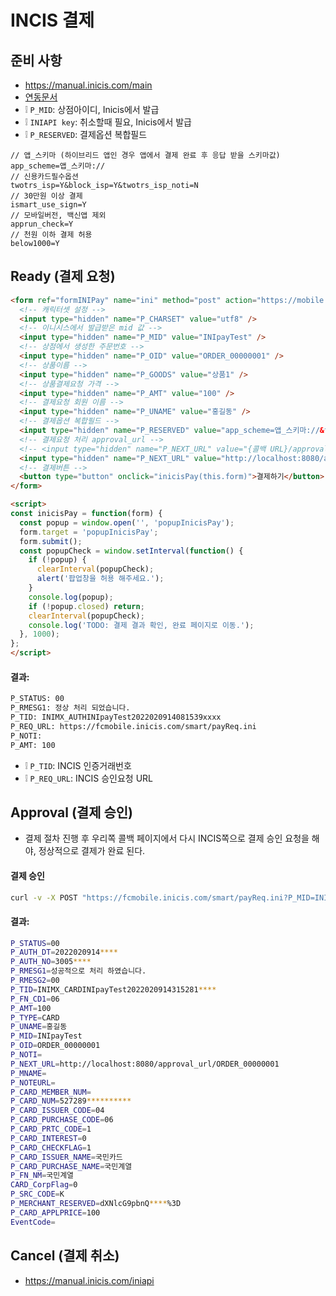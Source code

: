 # INCIS 결제
## 준비 사항
* https://manual.inicis.com/main
* [연동문서](./CA_INIpayMobile_WEB_manual_v.4.15.pdf)
* ❕ `P_MID`: 상점아이디, Inicis에서 발급
* ❕ `INIAPI key`: 취소할때 필요, Inicis에서 발급
* ❕ `P_RESERVED`: 결제옵션 복합필드
```
// 앱_스키마 (하이브리드 앱인 경우 앱에서 결제 완료 후 응답 받을 스키마값)
app_scheme=앱_스키마://
// 신용카드필수옵션
twotrs_isp=Y&block_isp=Y&twotrs_isp_noti=N
// 30만원 이상 결제
ismart_use_sign=Y
// 모바일버전, 백신앱 제외
apprun_check=Y
// 천원 이하 결제 허용
below1000=Y
```

## Ready (결제 요청)
```html
<form ref="formINIPay" name="ini" method="post" action="https://mobile.inicis.com/smart/wcard" accept-charset="euc-kr">
  <!-- 캐릭터셋 설정 -->
  <input type="hidden" name="P_CHARSET" value="utf8" />
  <!-- 이니시스에서 발급받은 mid 값 -->
  <input type="hidden" name="P_MID" value="INIpayTest" />
  <!-- 상점에서 생성한 주문번호 -->
  <input type="hidden" name="P_OID" value="ORDER_00000001" />
  <!-- 상품이름 -->
  <input type="hidden" name="P_GOODS" value="상품1" />
  <!-- 상품결제요청 가격 -->
  <input type="hidden" name="P_AMT" value="100" />
  <!-- 결제요청 회원 이름 -->
  <input type="hidden" name="P_UNAME" value="홍길동" />
  <!-- 결제옵션 복합필드 -->
  <input type="hidden" name="P_RESERVED" value="app_scheme=앱_스키마://&twotrs_isp=Y&block_isp=Y&twotrs_isp_noti=N&ismart_use_sign=Y&apprun_check=Y&disable_kpay=Y&below1000=Y" />
  <!-- 결제요청 처리 approval_url -->
  <!-- <input type="hidden" name="P_NEXT_URL" value="{콜백 URL}/approval_url" /> -->
  <input type="hidden" name="P_NEXT_URL" value="http://localhost:8080/approval_url/ORDER_00000001" />
  <!-- 결제버튼 -->
  <button type="button" onclick="inicisPay(this.form)">결제하기</button>
</form>

<script>
const inicisPay = function(form) {
  const popup = window.open('', 'popupInicisPay');
  form.target = 'popupInicisPay';
  form.submit();
  const popupCheck = window.setInterval(function() {
    if (!popup) {
      clearInterval(popupCheck);
      alert('팝업창을 허용 해주세요.');
    }
    console.log(popup);
    if (!popup.closed) return;
    clearInterval(popupCheck);
    console.log('TODO: 결제 결과 확인, 완료 페이지로 이동.');
  }, 1000);
};
</script>
```

#### 결과:
```sh
P_STATUS: 00
P_RMESG1: 정상 처리 되었습니다.
P_TID: INIMX_AUTHINIpayTest2022020914081539xxxx
P_REQ_URL: https://fcmobile.inicis.com/smart/payReq.ini
P_NOTI: 
P_AMT: 100
```
* ❕ `P_TID`: INCIS 인증거래번호
* ❕ `P_REQ_URL`: INCIS 승인요청 URL

## Approval (결제 승인)
* 결제 절차 진행 후 우리쪽 콜백 페이지에서 다시 INCIS쪽으로 결제 승인 요청을 해야, 정상적으로 결제가 완료 된다.

#### 결제 승인
```sh
curl -v -X POST "https://fcmobile.inicis.com/smart/payReq.ini?P_MID=INIpayTest&P_TID=INIMX_AUTHINIpayTest2022020914081539xxxx"
```

#### 결과:
```sh
P_STATUS=00
P_AUTH_DT=2022020914****
P_AUTH_NO=3005****
P_RMESG1=성공적으로 처리 하였습니다.
P_RMESG2=00
P_TID=INIMX_CARDINIpayTest2022020914315281****
P_FN_CD1=06
P_AMT=100
P_TYPE=CARD
P_UNAME=홍길동
P_MID=INIpayTest
P_OID=ORDER_00000001
P_NOTI=
P_NEXT_URL=http://localhost:8080/approval_url/ORDER_00000001
P_MNAME=
P_NOTEURL=
P_CARD_MEMBER_NUM=
P_CARD_NUM=527289**********
P_CARD_ISSUER_CODE=04
P_CARD_PURCHASE_CODE=06
P_CARD_PRTC_CODE=1
P_CARD_INTEREST=0
P_CARD_CHECKFLAG=1
P_CARD_ISSUER_NAME=국민카드
P_CARD_PURCHASE_NAME=국민계열
P_FN_NM=국민계열
CARD_CorpFlag=0
P_SRC_CODE=K
P_MERCHANT_RESERVED=dXNlcG9pbnQ****%3D
P_CARD_APPLPRICE=100
EventCode=
```

## Cancel (결제 취소)
* https://manual.inicis.com/iniapi
